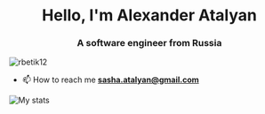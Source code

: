 <h1 align="center">Hello, I'm Alexander Atalyan</h1>
<h3 align="center">A software engineer from Russia</h3>

<p align="left"> <img src="https://komarev.com/ghpvc/?username=PotatoCoder228&label=Profile%20views&color=0e75b6&style=flat" alt="rbetik12" /> </p>

- 📫 How to reach me **sasha.atalyan@gmail.com**

![My stats](https://github-readme-stats.vercel.app/api?username=PotatoCoder228&show_icons=true&count_private=true&theme=merko)
